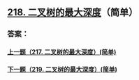 ## [218. 二叉树的最大深度](https://leetcode-cn.com/problems/merge-two-sorted-lists/)（简单）





### 答案：



#### [上一题（217. 二叉树的最大深度）(简单)](https://github.com/sdwwld/leetCode/blob/master/src/main/java/com/wld/java/leetcode/leetCode0217.md)

#### [下一题（219. 二叉树的最大深度）(简单)](https://github.com/sdwwld/leetCode/blob/master/src/main/java/com/wld/java/leetcode/leetCode0219.md)